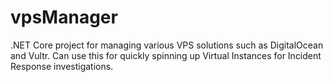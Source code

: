 # vpsManager
.NET Core project for managing various VPS solutions such as DigitalOcean and Vultr. Can use this for quickly spinning up Virtual Instances for Incident Response investigations.

